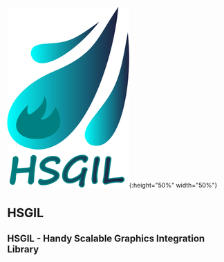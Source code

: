 ![HSGIL Logo](other/res/logo.png?raw=true "HSGIL Logo"){:height="50%" width="50%"}

# HSGIL
## HSGIL - Handy Scalable Graphics Integration Library
